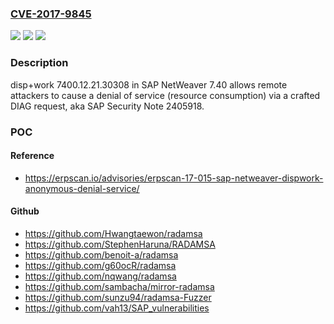 ### [CVE-2017-9845](https://cve.mitre.org/cgi-bin/cvename.cgi?name=CVE-2017-9845)
![](https://img.shields.io/static/v1?label=Product&message=n%2Fa&color=blue)
![](https://img.shields.io/static/v1?label=Version&message=n%2Fa&color=blue)
![](https://img.shields.io/static/v1?label=Vulnerability&message=n%2Fa&color=brighgreen)

### Description

disp+work 7400.12.21.30308 in SAP NetWeaver 7.40 allows remote attackers to cause a denial of service (resource consumption) via a crafted DIAG request, aka SAP Security Note 2405918.

### POC

#### Reference
- https://erpscan.io/advisories/erpscan-17-015-sap-netweaver-dispwork-anonymous-denial-service/

#### Github
- https://github.com/Hwangtaewon/radamsa
- https://github.com/StephenHaruna/RADAMSA
- https://github.com/benoit-a/radamsa
- https://github.com/g60ocR/radamsa
- https://github.com/nqwang/radamsa
- https://github.com/sambacha/mirror-radamsa
- https://github.com/sunzu94/radamsa-Fuzzer
- https://github.com/vah13/SAP_vulnerabilities

